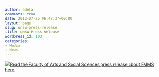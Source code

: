 ```yaml
---
author: adela
comments: true
date: 2012-07-25 06:47:37+00:00
layout: page
slug: unsw-press-release
title: UNSW Press Release
wordpress_id: 103
categories:
- Media
- News
---
```


[![](http://www.fedarch.org/wordpress/wp-content/uploads//2012/07/logoUNSW-e1343214365427.jpg)](http://www.fedarch.org/wordpress/?attachment_id=70)[Read the Faculty of Arts and Social Sciences press release about FAIMS here](http://newsroom.unsw.edu.au/news/science-technology/archaeology-goes-digital).
